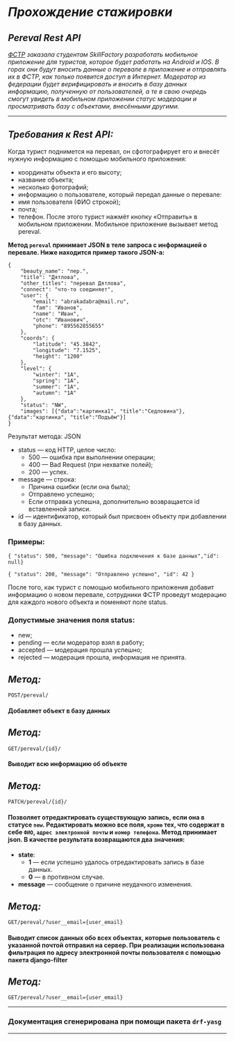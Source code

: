 # ***Прохождение стажировки***

## *Pereval Rest API*

_[ФСТР](https://pereval.online/) заказала студентам SkillFactory разработать мобильное приложение для туристов, которое будет работать на Android и IOS. 
В горах они будут вносить данные о перевале в приложение и отправлять 
их в ФСТР, как только появится доступ в Интернет.
Модератор из федерации будет верифицировать и вносить в базу данных информацию, полученную от пользователей, а те в свою
очередь смогут увидеть в мобильном приложении статус модерации и просматривать базу с объектами, внесёнными другими._
______
## *Требования к Rest API:*
Когда турист поднимется на перевал, он сфотографирует его и внесёт нужную информацию с помощью мобильного приложения:
+ координаты объекта и его высоту;
+ название объекта;
+ несколько фотографий;
+ информацию о пользователе, который передал данные о перевале:
+ имя пользователя (ФИО строкой);
+ почта;
+ телефон.
После этого турист нажмёт кнопку «Отправить» в мобильном приложении. Мобильное приложение вызывает метод pereval.

**Метод `pereval` принимает JSON в теле запроса с информацией о перевале. Ниже находится пример такого JSON-а:**
```
{
    "beauty_name": "пер.",
    "title": "Дятлова",
    "other_titles": "перевал Дятлова",
    "connect": "что-то соединяет",
    "user": {
        "email": "abrakadabra@mail.ru",
        "fam": "Иванов",
        "name": "Иван",
        "otc": "Иванович",
        "phone": "895562855655"
    },
    "coords": {
        "latitude": "45.3842",
        "longitude": "7.1525",
        "height": "1200"
    },
    "level": {
        "winter": "1А",
        "spring": "1А",
        "summer": "1А",
        "autumn": "1А"
    },
    "status": "NW",
    "images": [{"data":"картинка1", "title":"Седловина"}, {"data":"картинка", "title":"Подъём"}]
}
```
Результат метода: JSON

+ status — код HTTP, целое число:
  + 500 — ошибка при выполнении операции;
  + 400 — Bad Request (при нехватке полей);
  + 200 — успех.
+ message — строка:
  + Причина ошибки (если она была);
  + Отправлено успешно;
  + Если отправка успешна, дополнительно возвращается id вставленной записи.
+ id — идентификатор, который был присвоен объекту при добавлении в базу данных.
### Примеры:

`{ "status": 500, "message": "Ошибка подключения к базе данных","id": null}`

`{ "status": 200, "message": "Отправлено успешно", "id": 42 }`

После того, как турист с помощью мобильного приложения добавит информацию о новом перевале, сотрудники ФСТР проведут модерацию для каждого нового объекта и поменяют поле status.
### Допустимые значения поля status:
+ new;
+ pending — если модератор взял в работу;
+ accepted — модерация прошла успешно;
+ rejected — модерация прошла, информация не принята.

## *Метод:*
`POST/pereval/`
#### Добавляет объект в базу данных

## *Метод:*
`GET/pereval/{id}/`
#### Выводит всю информацию об объекте

## *Метод:*
`PATCH/pereval/{id}/`
#### Позволяет отредактировать существующую запись, если она в статусе `new`. Редактировать можно все поля, `кроме` тех, что содержат в себе `ФИО`, `адрес электронной почты` и `номер телефона`. Метод принимает json. В качестве результата возвращаются два значения:
+ **state**:
  + **1** — если успешно удалось отредактировать запись в базе данных.
  + **0** — в противном случае.
+ **message** — сообщение о причине неудачного изменения.

## *Метод:*
`GET/pereval/?user__email={user_email}`
#### Выводит список данных обо всех объектах, которые пользователь с указанной почтой отправил на сервер. При реализации использована фильтрация по адресу электронной почты пользователя с помощью пакета django-filter

## *Метод:*
`GET/pereval/?user__email={user_email}`
____
### Документация сгенерирована при помощи пакета `drf-yasg`
____
